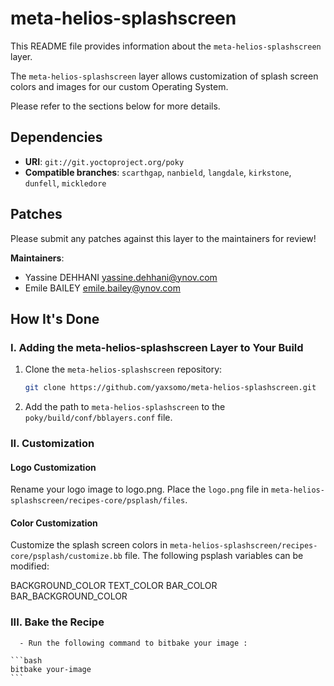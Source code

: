 # meta-helios-splashscreen

This README file provides information about the `meta-helios-splashscreen` layer.

The `meta-helios-splashscreen` layer allows customization of splash screen colors and images for our custom Operating System.

Please refer to the sections below for more details.

## Dependencies

- **URI**: `git://git.yoctoproject.org/poky`
- **Compatible branches**: `scarthgap`, `nanbield`, `langdale`, `kirkstone`, `dunfell`, `mickledore`

## Patches

Please submit any patches against this layer to the maintainers for review!

**Maintainers**:
- Yassine DEHHANI <yassine.dehhani@ynov.com>
- Emile BAILEY <emile.bailey@ynov.com>

## How It's Done

### I. Adding the meta-helios-splashscreen Layer to Your Build

1. Clone the `meta-helios-splashscreen` repository:
   ```bash
   git clone https://github.com/yaxsomo/meta-helios-splashscreen.git
   ```
2. Add the path to `meta-helios-splashscreen` to the `poky/build/conf/bblayers.conf` file.

### II. Customization

#### Logo Customization
Rename your logo image to logo.png.
Place the `logo.png` file in `meta-helios-splashscreen/recipes-core/psplash/files`.

#### Color Customization
Customize the splash screen colors in `meta-helios-splashscreen/recipes-core/psplash/customize.bb` file. 
The following psplash variables can be modified:

BACKGROUND_COLOR
TEXT_COLOR
BAR_COLOR
BAR_BACKGROUND_COLOR
### III. Bake the Recipe

      - Run the following command to bitbake your image :
    
    ```bash
    bitbake your-image
    ```
